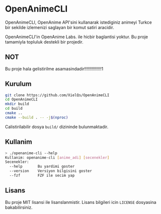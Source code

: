 # OpenAnimeCLI

OpenAnimeCLI, OpenAnime API'sini kullanarak istediginiz animeyi Turkce bir sekilde izlemenizi saglayan bir komut satiri aracidir.

OpenAnimeCLI'in OpenAnime Labs. ile hicbir baglantisi yoktur. Bu proje tamamiyla topluluk destekli bir projedir.

## NOT

Bu proje hala gelistirilme asamasindadir!!!!!!!!!!!!!!1

## Kurulum

```bash
git clone https://github.com/XielQs/OpenAnimeCLI
cd OpenAnimeCLI
mkdir build
cd build
cmake ..
cmake --build . -- -j$(nproc)
```

Calistirilabilir dosya `build/` dizininde bulunmaktadir.

## Kullanim

```bash
> ./openanime-cli --help
Kullanim: openanime-cli [anime_adi] [secenekler]
Secenekler:
  --help       Bu yardimi goster
  --version    Versiyon bilgisini goster
  --fzf        FZF ile secim yap
```

## Lisans

Bu proje MIT lisansi ile lisanslanmistir. Lisans bilgileri icin `LICENSE` dosyasina bakabilirsiniz.
